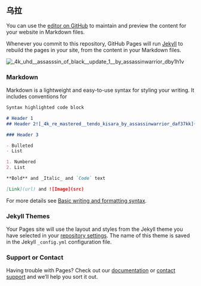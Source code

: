 ## 乌拉

You can use the [editor on GitHub](https://github.com/LutixiaGit/LutixiaGit.GitHub.io/edit/main/index.md) to maintain and preview the content for your website in Markdown files.

Whenever you commit to this repository, GitHub Pages will run [Jekyll](https://jekyllrb.com/) to rebuild the pages in your site, from the content in your Markdown files.


![_4k_uhd__assasssin_of_black__update_1__by_assassinwarrior_dby1h1v](https://user-images.githubusercontent.com/78092087/147801569-e701f838-dd87-49bd-83a2-ed4d479e6184.jpg)


### Markdown

Markdown is a lightweight and easy-to-use syntax for styling your writing. It includes conventions for

```markdown
Syntax highlighted code block

# Header 1
## Header 2![_4k_re_mastered__tendo_kisara_by_assassinwarrior_daf37kk](https://user-images.githubusercontent.com/78092087/147801517-20c54817-dfd2-46df-a2cb-1fadc75816d2.jpg)

### Header 3

- Bulleted
- List

1. Numbered
2. List

**Bold** and _Italic_ and `Code` text

[Link](url) and ![Image](src)
```

For more details see [Basic writing and formatting syntax](https://docs.github.com/en/github/writing-on-github/getting-started-with-writing-and-formatting-on-github/basic-writing-and-formatting-syntax).

### Jekyll Themes

Your Pages site will use the layout and styles from the Jekyll theme you have selected in your [repository settings](https://github.com/LutixiaGit/LutixiaGit.GitHub.io/settings/pages). The name of this theme is saved in the Jekyll `_config.yml` configuration file.

### Support or Contact

Having trouble with Pages? Check out our [documentation](https://docs.github.com/categories/github-pages-basics/) or [contact support](https://support.github.com/contact) and we’ll help you sort it out.
